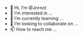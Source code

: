- 👋 Hi, I’m @Jnrnot
- 👀 I’m interested in ...
- 🌱 I’m currently learning ...
- 💞️ I’m looking to collaborate on ...
- 📫 How to reach me ...

<!---
Jnrnot/Jnrnot is a ✨ special ✨ repository because its `README.md` (this file) appears on your GitHub profile.
You can click the Preview link to take a look at your changes.
--->

